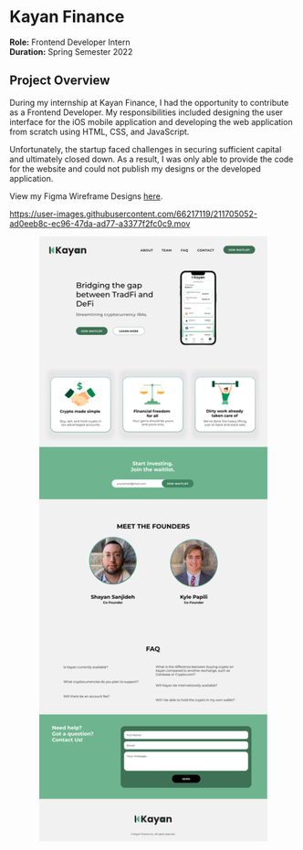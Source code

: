 # Kayan Finance

**Role:** Frontend Developer Intern  
**Duration:** Spring Semester 2022

## Project Overview

During my internship at Kayan Finance, I had the opportunity to contribute as a Frontend Developer. My responsibilities included designing the user interface for the iOS mobile application and developing the web application from scratch using HTML, CSS, and JavaScript.

Unfortunately, the startup faced challenges in securing sufficient capital and ultimately closed down. As a result, I was only able to provide the code for the website and could not publish my designs or the developed application.

View my Figma Wireframe Designs [here](https://www.figma.com/file/g5GFbJBvmvUgYkgGnJZUF8/Kayan-Finance-Landing-Page).

https://user-images.githubusercontent.com/66217119/211705052-ad0eeb8c-ec96-47da-ad77-a3377f2fc0c9.mov

<p align="center"> 
  <img width="400" height="auto" src="LightModeV1.png">
</p>
